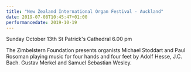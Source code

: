 ```yaml
---
title: "New Zealand International Organ Festival - Auckland"
date: 2019-07-08T10:45:47+01:00
performancedate: 2019-10-19
---
```


Sunday October 13th
St Patrick's Cathedral
6.00 pm

The Zimbelstern Foundation presents organists Michael Stoddart and Paul Rosoman playing music for four hands and four feet by Adolf Hesse, J.C. Bach. Gustav Merkel and Samuel Sebastian Wesley.

